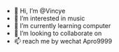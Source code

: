 - 👋 Hi, I’m @Vincye
- 👀 I’m interested in music
- 🌱 I’m currently learning computer
- 💞️ I’m looking to collaborate on 
- 📫 reach me by wechat Apro9999

<!---
Vincye/Vincye is a ✨ special ✨ repository because its `README.md` (this file) appears on your GitHub profile.
You can click the Preview link to take a look at your changes.
--->
